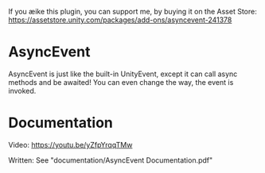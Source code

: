 If you æike this plugin, you can support me, by buying it on the Asset Store:
https://assetstore.unity.com/packages/add-ons/asyncevent-241378

# AsyncEvent
AsyncEvent is just like the built-in UnityEvent, except it can call async methods and be awaited!
You can even change the way, the event is invoked.

# Documentation
Video: https://youtu.be/yZfpYrqqTMw

Written: See "documentation/AsyncEvent Documentation.pdf"

